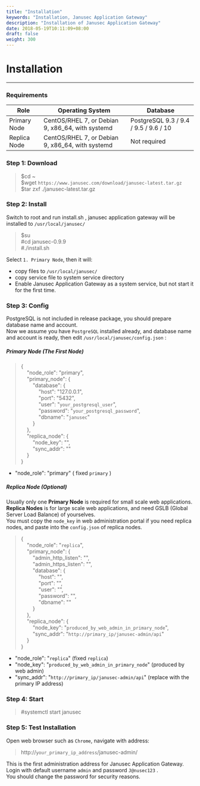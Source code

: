 ```yaml
---
title: "Installation"
keywords: "Installation, Janusec Application Gateway"
description: "Installation of Janusec Application Gateway"
date: 2018-05-19T10:11:09+08:00
draft: false
weight: 300
---
```


# Installation
----

### Requirements
| Role                | Operating System   | Database |
|---------------------|--------------------------------------------------|----------|
| Primary Node | CentOS/RHEL 7, or Debian 9, x86_64, with systemd | PostgreSQL 9.3 / 9.4 / 9.5 / 9.6 / 10  |   
| Replica Node  | CentOS/RHEL 7, or Debian 9, x86_64, with systemd | Not required |  


### Step 1: Download
> $cd ~  
> $wget `https://www.janusec.com/download/janusec-latest.tar.gz`  
> $tar zxf ./janusec-latest.tar.gz  

### Step 2: Install
Switch to root and run install.sh , janusec application gateway will be installed to `/usr/local/janusec/ ` 

> $su   
> #cd janusec-0.9.9   
> #./install.sh   

Select `1. Primary Node`, then it will:   

* copy files to `/usr/local/janusec/`   
* copy service file to system service directory   
* Enable Janusec Application Gateway as a system service, but not start it for the first time.   

### Step 3: Config
PostgreSQL is not included in release package, you should prepare database name and account.   
Now we assume you have `PostgreSQL` installed already, and database name and account is ready, then edit `/usr/local/janusec/config.json` :

##### Primary Node (The First Node)
> {  
> &nbsp;&nbsp;&nbsp;&nbsp;"node_role": "primary",  
> &nbsp;&nbsp;&nbsp;&nbsp;"primary_node": {  
> &nbsp;&nbsp;&nbsp;&nbsp;&nbsp;&nbsp;&nbsp;&nbsp;"database": {  
> &nbsp;&nbsp;&nbsp;&nbsp;&nbsp;&nbsp;&nbsp;&nbsp;&nbsp;&nbsp;&nbsp;&nbsp;"host": "127.0.0.1",  
> &nbsp;&nbsp;&nbsp;&nbsp;&nbsp;&nbsp;&nbsp;&nbsp;&nbsp;&nbsp;&nbsp;&nbsp;"port": "5432",  
> &nbsp;&nbsp;&nbsp;&nbsp;&nbsp;&nbsp;&nbsp;&nbsp;&nbsp;&nbsp;&nbsp;&nbsp;"user": "`your_postgresql_user`",  
> &nbsp;&nbsp;&nbsp;&nbsp;&nbsp;&nbsp;&nbsp;&nbsp;&nbsp;&nbsp;&nbsp;&nbsp;"password": "`your_postgresql_password`",  
> &nbsp;&nbsp;&nbsp;&nbsp;&nbsp;&nbsp;&nbsp;&nbsp;&nbsp;&nbsp;&nbsp;&nbsp;"dbname": "`janusec`"  
> &nbsp;&nbsp;&nbsp;&nbsp;&nbsp;&nbsp;&nbsp;&nbsp;}  
> &nbsp;&nbsp;&nbsp;&nbsp;},  
> &nbsp;&nbsp;&nbsp;&nbsp;"replica_node": {  
> &nbsp;&nbsp;&nbsp;&nbsp;&nbsp;&nbsp;&nbsp;&nbsp;"node_key": "",  
> &nbsp;&nbsp;&nbsp;&nbsp;&nbsp;&nbsp;&nbsp;&nbsp;"sync_addr": ""  
> &nbsp;&nbsp;&nbsp;&nbsp;}  
> }  

* "node_role": "primary"  ( fixed `primary` )

##### Replica Node (Optional)
Usually only one **Primary Node** is required for small scale web applications.  
**Replica Nodes** is for large scale web applications, and need GSLB (Global Server Load Balance) of yourselves.  
You must copy the `node_key` in web administration portal if you need replica nodes, and paste into the `config.json` of replica nodes.

> {  
> &nbsp;&nbsp;&nbsp;&nbsp;"node_role": "`replica`",  
> &nbsp;&nbsp;&nbsp;&nbsp;"primary_node": {  
> &nbsp;&nbsp;&nbsp;&nbsp;&nbsp;&nbsp;&nbsp;&nbsp;"admin_http_listen": "",  
> &nbsp;&nbsp;&nbsp;&nbsp;&nbsp;&nbsp;&nbsp;&nbsp;"admin_https_listen": "",  
> &nbsp;&nbsp;&nbsp;&nbsp;&nbsp;&nbsp;&nbsp;&nbsp;"database": {  
> &nbsp;&nbsp;&nbsp;&nbsp;&nbsp;&nbsp;&nbsp;&nbsp;&nbsp;&nbsp;&nbsp;&nbsp;"host": "",  
> &nbsp;&nbsp;&nbsp;&nbsp;&nbsp;&nbsp;&nbsp;&nbsp;&nbsp;&nbsp;&nbsp;&nbsp;"port": "",  
> &nbsp;&nbsp;&nbsp;&nbsp;&nbsp;&nbsp;&nbsp;&nbsp;&nbsp;&nbsp;&nbsp;&nbsp;"user": "",  
> &nbsp;&nbsp;&nbsp;&nbsp;&nbsp;&nbsp;&nbsp;&nbsp;&nbsp;&nbsp;&nbsp;&nbsp;"password": "",  
> &nbsp;&nbsp;&nbsp;&nbsp;&nbsp;&nbsp;&nbsp;&nbsp;&nbsp;&nbsp;&nbsp;&nbsp;"dbname": ""  
> &nbsp;&nbsp;&nbsp;&nbsp;&nbsp;&nbsp;&nbsp;&nbsp;}  
> &nbsp;&nbsp;&nbsp;&nbsp;},  
> &nbsp;&nbsp;&nbsp;&nbsp;"replica_node": {  
> &nbsp;&nbsp;&nbsp;&nbsp;&nbsp;&nbsp;&nbsp;&nbsp;"node_key": "`produced_by_web_admin_in_primary_node`",  
> &nbsp;&nbsp;&nbsp;&nbsp;&nbsp;&nbsp;&nbsp;&nbsp;"sync_addr": "`http://primary_ip/janusec-admin/api`"  
> &nbsp;&nbsp;&nbsp;&nbsp;}  
> }  

* "node_role": "`replica`"  (fixed `replica`)  
* "node_key": "`produced_by_web_admin_in_primary_node`"  (produced by web admin)  
* "sync_addr": "`http://primary_ip/janusec-admin/api`"  (replace with the primary IP address)

### Step 4: Start
> #systemctl start janusec  

### Step 5: Test Installation
Open web browser such as `Chrome`, navigate with address:

> http://`your_primary_ip_address`/janusec-admin/  

This is the first administration address for Janusec Application Gateway.  
Login with default username `admin` and password `J@nusec123` .  
You should change the password for security reasons.

